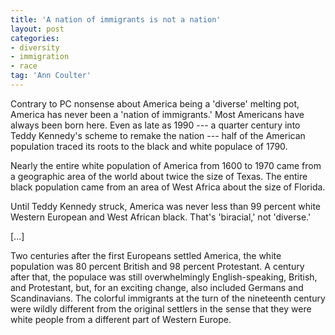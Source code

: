 ```yaml
---
title: 'A nation of immigrants is not a nation'
layout: post
categories:
- diversity
- immigration
- race
tag: 'Ann Coulter'
---
```


Contrary to PC nonsense about America being a 'diverse' melting pot, America has never been a 'nation of immigrants.' Most Americans have always been born here. Even as late as 1990 --- a quarter century into Teddy Kennedy's scheme to remake the nation --- half of the American population traced its roots to the black and white populace of 1790.  
  
Nearly the entire white population of America from 1600 to 1970 came from a geographic area of the world about twice the size of Texas. The entire black population came from an area of West Africa about the size of Florida.

Until Teddy Kennedy struck, America was never less than 99 percent white Western European and West African black. That's 'biracial,' not 'diverse.'

\[...\]

Two centuries after the first Europeans settled America, the white population was 80 percent British and 98 percent Protestant. A century after that, the populace was still overwhelmingly English-speaking, British, and Protestant, but, for an exciting change, also included Germans and Scandinavians. The colorful immigrants at the turn of the nineteenth century were wildly different from the original settlers in the sense that they were white people from a different part of Western Europe.